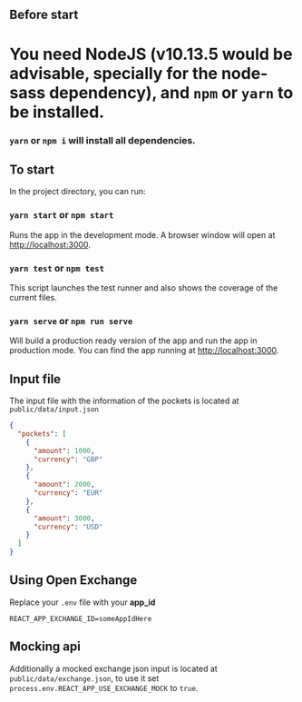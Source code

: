 ## Before start

# You need NodeJS (v10.13.5 would be advisable, specially for the node-sass dependency), and `npm` or `yarn` to be installed.

### `yarn` or `npm i` will install all dependencies.

## To start

In the project directory, you can run:

### `yarn start` or `npm start`

Runs the app in the development mode.
A browser window will open at [http://localhost:3000](http://localhost:3000).

### `yarn test` or `npm test`

This script launches the test runner and also shows the coverage of the current files.

### `yarn serve` or `npm run serve`

Will build a production ready version of the app and run the app in production mode.
You can find the app running at [http://localhost:3000](http://localhost:3000).

## Input file

The input file with the information of the pockets is located at `public/data/input.json`

```json
{
  "pockets": [
    {
      "amount": 1000,
      "currency": "GBP"
    },
    {
      "amount": 2000,
      "currency": "EUR"
    },
    {
      "amount": 3000,
      "currency": "USD"
    }
  ]
}
```

## Using Open Exchange

Replace your `.env` file with your **app_id**
```
REACT_APP_EXCHANGE_ID=someAppIdHere
```

## Mocking api

Additionally a mocked exchange json input is located at `public/data/exchange.json`, to use it set `process.env.REACT_APP_USE_EXCHANGE_MOCK` to `true`.

